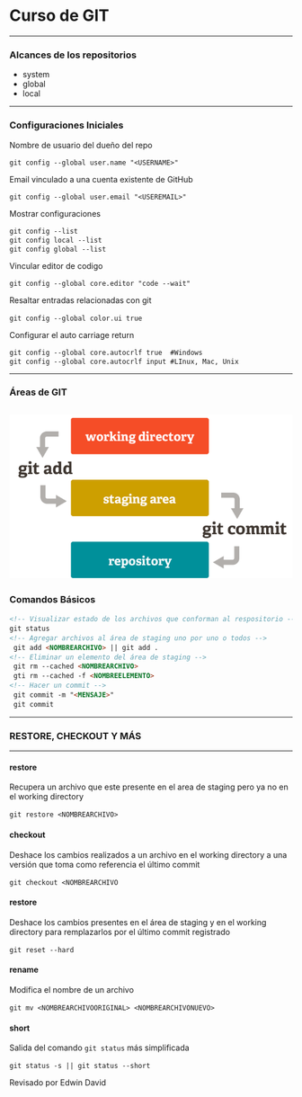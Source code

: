 # Curso de GIT
---
### Alcances de los repositorios
* system
* global
* local
---
### Configuraciones Iniciales
Nombre de usuario del dueño del repo
```git
git config --global user.name "<USERNAME>"
```
Email vinculado a una cuenta existente de GitHub
```git
git config --global user.email "<USEREMAIL>"
```
Mostrar configuraciones
```
git config --list
git config local --list
git config global --list
```
Vincular editor de codigo
```
git config --global core.editor "code --wait"
```
Resaltar entradas relacionadas con git

`git config --global color.ui true`

Configurar el auto carriage return
```git
git config --global core.autocrlf true  #Windows
git config --global core.autocrlf input #LInux, Mac, Unix
```
---
### Áreas de GIT
![GitAreas](img/GitAreas.png "GIT")
---
### Comandos Básicos
```HTML
<!-- Visualizar estado de los archivos que conforman al respositorio -->
git status
<!-- Agregar archivos al área de staging uno por uno o todos -->
 git add <NOMBREARCHIVO> || git add . 
<!-- Eliminar un elemento del área de staging -->
 git rm --cached <NOMBREARCHIVO>
 gti rm --cached -f <NOMBREELEMENTO> 
<!-- Hacer un commit -->
 git commit -m "<MENSAJE>"
 git commit 
```
---
### RESTORE, CHECKOUT Y MÁS
---
#### restore
Recupera un archivo que este presente en el area de staging pero ya no en el working directory

`git restore <NOMBREARCHIVO>`
#### checkout
Deshace los cambios realizados a un archivo en el working directory a una versión que toma como referencia el último commit

`git checkout <NOMBREARCHIVO`
#### restore
Deshace los cambios presentes en el área de staging y en el working directory para remplazarlos por el último commit registrado

`git reset --hard`
#### rename
Modifica el nombre de un archivo

`git mv <NOMBREARCHIVOORIGINAL> <NOMBREARCHIVONUEVO>`

#### short
Salida del comando `git status` más simplificada

`git status -s || git status --short`

Revisado por Edwin David 
